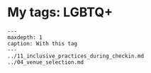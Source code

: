# My tags: LGBTQ+

```{toctree}
---
maxdepth: 1
caption: With this tag
---
../11_inclusive_practices_during_checkin.md
../04_venue_selection.md
```
